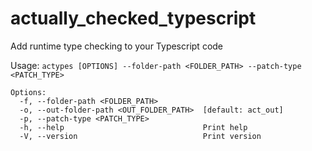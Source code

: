 # actually_checked_typescript
Add runtime type checking to your Typescript code

Usage: ```actypes [OPTIONS] --folder-path <FOLDER_PATH> --patch-type <PATCH_TYPE>```
```
Options:
  -f, --folder-path <FOLDER_PATH>          
  -o, --out-folder-path <OUT_FOLDER_PATH>  [default: act_out]
  -p, --patch-type <PATCH_TYPE>            
  -h, --help                               Print help
  -V, --version                            Print version
```

